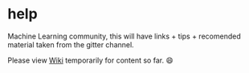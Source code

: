 # help
Machine Learning community, this will have links + tips + recomended material taken from the gitter channel.

Please view [Wiki](https://github.com/Machine-Learning-Group/help/wiki/Tips) temporarily for content so far. :smile:
